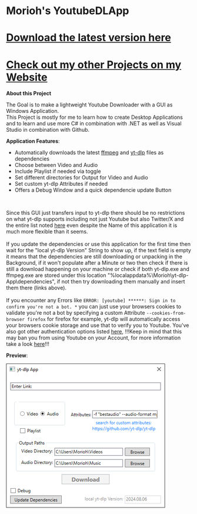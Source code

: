 # Morioh's YoutubeDLApp
# [Download the latest version here](https://github.com/xMorioh/YoutubeDLApp/releases/latest)
# [Check out my other Projects on my Website](https://xmorioh.gitlab.io/index.html)


**About this Project**

The Goal is to make a lightweight Youtube Downloader with a GUI as Windows Application.
<br>
This Project is mostly for me to learn how to create Desktop Applications and to learn and use more C# in combination with .NET as well as Visual Studio in combination with Github.


**Application Features**:
* Automatically downloads the latest [ffmpeg](https://github.com/BtbN/FFmpeg-Builds) and [yt-dlp](https://github.com/yt-dlp/yt-dlp) files as dependencies
* Choose between Video and Audio
* Include Playlist if needed via toggle
* Set different directories for Output for Video and Audio
* Set custom yt-dlp Attributes if needed
* Offers a Debug Window and a quick dependencie update Button
<br>

Since this GUI just transfers input to yt-dlp there should be no restrictions on what yt-dlp supports including not just Youtube but also Twitter/X and the entire list noted [here](https://github.com/yt-dlp/yt-dlp?tab=readme-ov-file#extractor-arguments) even despite the Name of this application it is much more flexible than it seems.
<br>
<br>
If you update the dependencies or use this application for the first time then wait for the "local yt-dlp Version" String to show up, if the text field is empty it means that the dependencies are still downloading or unpacking in the Background, if it won't populate after a Minute or two then check if there is still a download happening on your machine or check if both yt-dlp.exe and ffmpeg.exe are stored under this location "%localappdata%\Morioh\yt-dlp-App\dependencies", if not then try downloading them manually and insert them there (links above).
<br>
<br>
If you encounter any Errors like `ERROR: [youtube] ******: Sign in to confirm you're not a bot. *` you can just use your browsers cookies to validate you're not a bot by specifying a custom Attribute `--cookies-from-browser firefox` for firefox for example, yt-dlp will automatically access your browsers cookie storage and use that to verify you to Youtube. You've also got other authentication options listed [here](https://github.com/yt-dlp/yt-dlp?tab=readme-ov-file#authentication-options), !!!Keep in mind that this may ban you from using Youtube on your Account, for more information take a look [here](https://github.com/yt-dlp/yt-dlp/wiki/FAQ#http-error-429-too-many-requests-or-402-payment-required)!!!
<br>

**Preview**:

![YoutubeDLApp-Preview](https://github.com/xMorioh/YoutubeDLApp/blob/master/YoutubeDLApp-Preview.png)